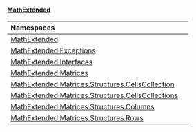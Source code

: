 #### [MathExtended](index.md 'index')

| Namespaces | |
| :--- | :--- |
| [MathExtended](MathExtended.md 'MathExtended') |  |
| [MathExtended.Exceptions](MathExtended_Exceptions.md 'MathExtended.Exceptions') |  |
| [MathExtended.Interfaces](MathExtended_Interfaces.md 'MathExtended.Interfaces') |  |
| [MathExtended.Matrices](MathExtended_Matrices.md 'MathExtended.Matrices') |  |
| [MathExtended.Matrices.Structures.CellsCollection](MathExtended_Matrices_Structures_CellsCollection.md 'MathExtended.Matrices.Structures.CellsCollection') |  |
| [MathExtended.Matrices.Structures.CellsCollections](MathExtended_Matrices_Structures_CellsCollections.md 'MathExtended.Matrices.Structures.CellsCollections') |  |
| [MathExtended.Matrices.Structures.Columns](MathExtended_Matrices_Structures_Columns.md 'MathExtended.Matrices.Structures.Columns') |  |
| [MathExtended.Matrices.Structures.Rows](MathExtended_Matrices_Structures_Rows.md 'MathExtended.Matrices.Structures.Rows') |  |
